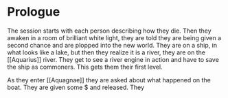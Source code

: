 # Prologue

The session starts with each person describing how they die. Then they awaken in a room of brilliant white light, they are told they are being given a second chance and are plopped into the new world. They are on a ship, in what looks like a lake, but then they realize it is a river, they are on the [[Aquarius]] river. They get to see a river engine in action and have to save the ship as commoners. This gets them their first level.

As they enter [[Aquagnae]] they are asked about what happened on the boat.  They are given some $ and released. They 